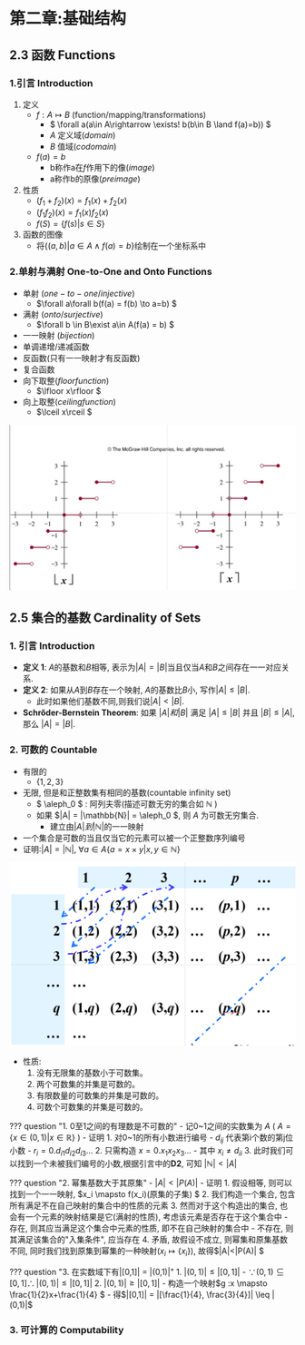 # **第二章:基础结构** 
## **2.3 函数 Functions**
### 1.引言 Introduction
1. 定义
    - $f:A \mapsto B$ (function/mapping/transformations)
        - $ \forall a(a\in A\rightarrow \exists! b(b\in B \land f(a)=b)) $
        - $A$ 定义域($domain$)
        - $B$ 值域($codomain$)
    - $f(a)= b$
        - b称作a在$f$作用下的像($image$)
        - a称作b的原像($preimage$)
2. 性质
    - $(f_1 + f_2)(x) = f_1(x)+f_2(x)$
    - $(f_1f_2)(x) = f_1(x)f_2(x)$
    - $f(S) = \{ f(s)| s\in S\}$
3. 函数的图像
    - 将$\{(a,b)|a\in A \land f(a) = b \}$绘制在一个坐标系中
### 2.单射与满射 One-to-One and Onto Functions
- 单射 ($one-to-one/injective$)
    - $\forall a\forall b(f(a) = f(b) \to a=b) $
- 满射 ($onto/surjective$)
    - $\forall b \in B\exist a\in A(f(a) = b) $
- 一一映射 ($bijection$)
- 单调递增/递减函数
- 反函数(只有一一映射才有反函数)
- 复合函数
- 向下取整($floor function$)
    - $\lfloor x\rfloor $
- 向上取整($ceiling function$)
    - $\lceil x\rceil $

![DM_2](./DM_2.png)


## **2.5 集合的基数 Cardinality of Sets**
### 1. 引言 Introduction
- **定义 1**: $A$的基数和$B$相等, 表示为$|A|=|B|$当且仅当$A$和$B$之间存在一一对应关系. 
- **定义 2**: 如果从$A$到$B$存在一个映射, $A$的基数比$B$小, 写作$|A| \leq |B|$.
    - 此时如果他们基数不同,则我们说$|A| < |B|$. 
- **Schrőder-Bernstein Theorem**: 如果 $|A| 和 |B|$ 满足  $|A| \leq |B|$ 并且 $|B| \leq |A|$, 那么 $|A| = |B|$.

### 2. 可数的 Countable 
- 有限的
    - $\{1,2,3\}$
- 无限, 但是和正整数集有相同的基数(countable infinity set)
    - $ \aleph_0 $ : 阿列夫零(描述可数无穷的集合如 $\mathbb{N}$ )
    - 如果 $|A| = |\mathbb{N}| = \aleph_0 $, 则 $A$ 为可数无穷集合. 
        - 建立由$|A| 到 |\mathbb{N}|$的一一映射
- 一个集合是可数的当且仅当它的元素可以被一个正整数序列编号
- 证明:$|A| = |\mathbb{N}|,\ \forall a\in A\{a = x\times y|x,y \in \mathbb{N}\}$

![DM_1](DM_1.png)

- 性质:
    1. 没有无限集的基数小于可数集。
    2. 两个可数集的并集是可数的。
    3. 有限数量的可数集的并集是可数的。
    4. 可数个可数集的并集是可数的。

??? question "1. 0至1之间的有理数是不可数的"
    - 记0~1之间的实数集为 $A$ ( $A = \{ x \in (0,1) | x \in \mathbb{R} \}$ )
    - 证明
        1. 对0~1的所有小数进行编号 
            - $d_{ij}$ 代表第i个数的第j位小数 
            - $r_i = 0.d_{i1}d_{i2}d_{i3}...$ 
        2. 只需构造 $x = 0.x_1x_2x_3...$
            - 其中 $x_i \neq d_{ii}$
        3. 此时我们可以找到一个未被我们编号的小数,根据引言中的**D2**, 可知 $|\mathbb{N}| < |A|$

??? question "2. 幂集基数大于其原集"
    - $|A|<|P(A)|$
    - 证明
        1. 假设相等, 则可以找到一个一一映射, $x_i \mapsto f(x_i)(原集的子集) $
        2. 我们构造一个集合, 包含所有满足不在自己映射的集合中的性质的元素
        3. 然而对于这个构造出的集合, 也会有一个元素的映射结果是它(满射的性质), 考虑该元素是否存在于这个集合中
            - 存在, 则其应当满足这个集合中元素的性质, 即不在自己映射的集合中
            - 不存在, 则其满足该集合的"入集条件", 应当存在
        4. 矛盾, 故假设不成立, 则幂集和原集基数不同, 同时我们找到原集到幂集的一种映射($x_i \mapsto \{x_i\}$), 故得$|A|<|P(A)| $

??? question "3. 在实数域下有|[0,1]| = |(0,1)|"
    1. $|(0,1)| \leq |[0,1]|$
        - $\because (0,1) \subseteq [0,1] \therefore |(0,1)| \leq |[0,1]|$ 
    2. $|(0,1)| \geq |[0,1]|$
        - 构造一个映射$g :x \mapsto \frac{1}{2}x+\frac{1}{4} $
        - 得$|[0,1]| = |[\frac{1}{4}, \frac{3}{4}]| \leq |(0,1)|$

### 3. 可计算的 Computability






